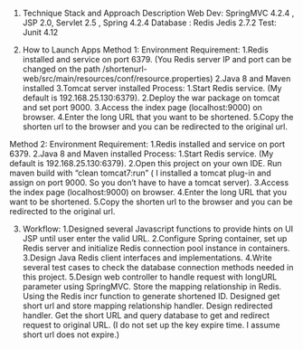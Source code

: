 
1. Technique Stack and Approach Description
Web Dev: SpringMVC 4.2.4 , JSP 2.0, Servlet 2.5 , Spring 4.2.4
Database : Redis Jedis 2.7.2 
Test: Junit 4.12

2. How to Launch Apps 
Method 1:
  Environment Requirement: 
    1.Redis installed and service on port 6379.
    (You Redis server IP and port can be changed on the path /shortenurl-web/src/main/resources/conf/resource.properties)
    2.Java 8 and Maven installed
    3.Tomcat server installed
  Process:
    1.Start Redis service. (My default is 192.168.25.130:6379).
    2.Deploy the war package on tomcat and set port 9000.
    3.Access the index page (localhost:9000) on browser. 
    4.Enter the long URL that you want to be shortened. 
    5.Copy the shorten url to the browser and you can be 	redirected to the original url.

Method 2:
  Environment Requirement: 
    1.Redis installed and service on port 6379. 
    2.Java 8 and Maven installed
  Process:
    1.Start Redis service. (My default is 192.168.25.130:6379).
    2.Open this project on your own IDE. Run maven build with “clean tomcat7:run” ( I installed a tomcat plug-in and assign on port 9000.       So you don’t have to have a tomcat server).
    3.Access the index page (localhost:9000) on browser. 
    4.Enter the long URL that you want to be shortened. 
    5.Copy the shorten url to the browser and you can be redirected to the original url.
    
3. Workflow:
  1.Designed several Javascript functions to provide hints on UI JSP until user enter the valid URL. 
  2.Configure Spring container, set up Redis server and initialize Redis connection pool instance in containers.
  3.Design Java Redis client interfaces and implementations.
  4.Write several test cases to check the database connection methods needed in this project.
  5.Design web controller to handle request with longURL parameter using SpringMVC. Store the mapping relationship in Redis. Using the       Redis incr function to generate shortened ID. Designed get short url and store mapping relationship handler. 
    Design redirected handler. Get the short URL and query database to get and redirect request to 	original URL.
    (I do not set up the key expire time. I assume short url does not 	expire.)
